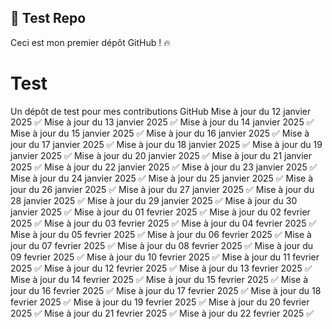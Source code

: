 ## 🚀 Test Repo  
Ceci est mon premier dépôt GitHub ! 🔥
# Test
Un dépôt de test pour mes contributions GitHub
Mise à jour du 12 janvier 2025 ✅
Mise à jour du 13 janvier 2025 ✅
Mise à jour du 14 janvier 2025 ✅
Mise à jour du 15 janvier 2025 ✅
Mise à jour du 16 janvier 2025 ✅
Mise à jour du 17 janvier 2025 ✅
Mise à jour du 18 janvier 2025 ✅
Mise à jour du 19 janvier 2025 ✅
Mise à jour du 20 janvier 2025 ✅
Mise à jour du 21 janvier 2025 ✅
Mise à jour du 22 janvier 2025 ✅
Mise à jour du 23 janvier 2025 ✅
Mise à jour du 24 janvier 2025 ✅
Mise à jour du 25 janvier 2025 ✅
Mise à jour du 26 janvier 2025 ✅
Mise à jour du 27 janvier 2025 ✅
Mise à jour du 28 janvier 2025 ✅
Mise à jour du 29 janvier 2025 ✅
Mise à jour du 30 janvier 2025 ✅
Mise à jour du 01 fevrier 2025 ✅
Mise à jour du 02 fevrier 2025 ✅
Mise à jour du 03 fevrier 2025 ✅
Mise à jour du 04 fevrier 2025 ✅
Mise à jour du 05 fevrier 2025 ✅
Mise à jour du 06 fevrier 2025 ✅
Mise à jour du 07 fevrier 2025 ✅
Mise à jour du 08 fevrier 2025 ✅
Mise à jour du 09 fevrier 2025 ✅
Mise à jour du 10 fevrier 2025 ✅
Mise à jour du 11 fevrier 2025 ✅
Mise à jour du 12 fevrier 2025 ✅
Mise à jour du 13 fevrier 2025 ✅
Mise à jour du 14 fevrier 2025 ✅
Mise à jour du 15 fevrier 2025 ✅
Mise à jour du 16 fevrier 2025 ✅
Mise à jour du 17 fevrier 2025 ✅
Mise à jour du 18 fevrier 2025 ✅
Mise à jour du 19 fevrier 2025 ✅
Mise à jour du 20 fevrier 2025 ✅
Mise à jour du 21 fevrier 2025 ✅
Mise à jour du 22 fevrier 2025 ✅




